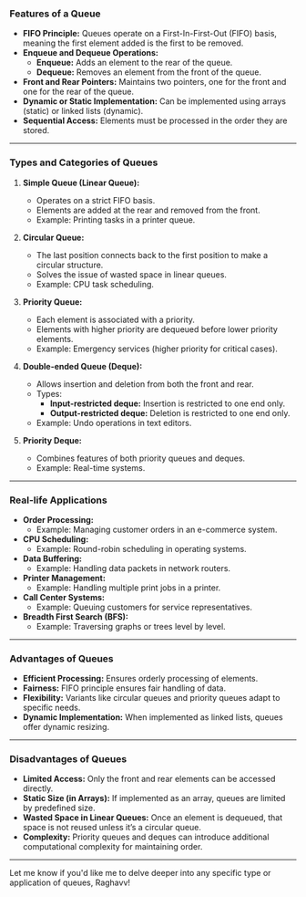 ### **Features of a Queue**
- **FIFO Principle:** Queues operate on a First-In-First-Out (FIFO) basis, meaning the first element added is the first to be removed.
- **Enqueue and Dequeue Operations:**
  - **Enqueue:** Adds an element to the rear of the queue.
  - **Dequeue:** Removes an element from the front of the queue.
- **Front and Rear Pointers:** Maintains two pointers, one for the front and one for the rear of the queue.
- **Dynamic or Static Implementation:** Can be implemented using arrays (static) or linked lists (dynamic).
- **Sequential Access:** Elements must be processed in the order they are stored.
  
---

### **Types and Categories of Queues**
1. **Simple Queue (Linear Queue):**
   - Operates on a strict FIFO basis.
   - Elements are added at the rear and removed from the front.
   - Example: Printing tasks in a printer queue.

2. **Circular Queue:**
   - The last position connects back to the first position to make a circular structure.
   - Solves the issue of wasted space in linear queues.
   - Example: CPU task scheduling.

3. **Priority Queue:**
   - Each element is associated with a priority.
   - Elements with higher priority are dequeued before lower priority elements.
   - Example: Emergency services (higher priority for critical cases).

4. **Double-ended Queue (Deque):**
   - Allows insertion and deletion from both the front and rear.
   - Types:
     - **Input-restricted deque:** Insertion is restricted to one end only.
     - **Output-restricted deque:** Deletion is restricted to one end only.
   - Example: Undo operations in text editors.

5. **Priority Deque:**
   - Combines features of both priority queues and deques.
   - Example: Real-time systems.

---

### **Real-life Applications**
- **Order Processing:**
  - Example: Managing customer orders in an e-commerce system.
- **CPU Scheduling:**
  - Example: Round-robin scheduling in operating systems.
- **Data Buffering:**
  - Example: Handling data packets in network routers.
- **Printer Management:**
  - Example: Handling multiple print jobs in a printer.
- **Call Center Systems:**
  - Example: Queuing customers for service representatives.
- **Breadth First Search (BFS):**
  - Example: Traversing graphs or trees level by level.

---

### **Advantages of Queues**
- **Efficient Processing:** Ensures orderly processing of elements.
- **Fairness:** FIFO principle ensures fair handling of data.
- **Flexibility:** Variants like circular queues and priority queues adapt to specific needs.
- **Dynamic Implementation:** When implemented as linked lists, queues offer dynamic resizing.

---

### **Disadvantages of Queues**
- **Limited Access:** Only the front and rear elements can be accessed directly.
- **Static Size (in Arrays):** If implemented as an array, queues are limited by predefined size.
- **Wasted Space in Linear Queues:** Once an element is dequeued, that space is not reused unless it’s a circular queue.
- **Complexity:** Priority queues and deques can introduce additional computational complexity for maintaining order.

---

Let me know if you'd like me to delve deeper into any specific type or application of queues, Raghavv!
